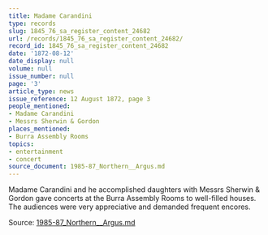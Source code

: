```yaml
---
title: Madame Carandini
type: records
slug: 1845_76_sa_register_content_24682
url: /records/1845_76_sa_register_content_24682/
record_id: 1845_76_sa_register_content_24682
date: '1872-08-12'
date_display: null
volume: null
issue_number: null
page: '3'
article_type: news
issue_reference: 12 August 1872, page 3
people_mentioned:
- Madame Carandini
- Messrs Sherwin & Gordon
places_mentioned:
- Burra Assembly Rooms
topics:
- entertainment
- concert
source_document: 1985-87_Northern__Argus.md
---
```


Madame Carandini and he accomplished daughters with Messrs Sherwin & Gordon gave concerts at the Burra Assembly Rooms to well-filled houses.  The audiences were very appreciative and demanded frequent encores.

Source: [1985-87_Northern__Argus.md](/downloads/markdown/1985-87_Northern__Argus.md)
